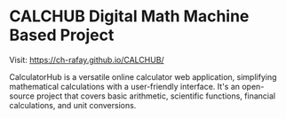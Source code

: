 # CALCHUB Digital Math Machine Based Project

Visit: https://ch-rafay.github.io/CALCHUB/

CalculatorHub is a versatile online calculator web application, simplifying mathematical calculations with a user-friendly interface. It's an open-source project that covers basic arithmetic, scientific functions, financial calculations, and unit conversions.

